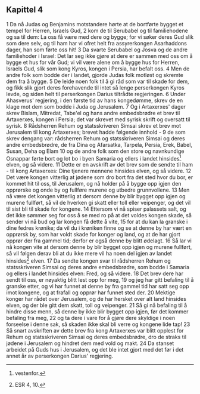 ## Kapittel 4

1 Da nå Judas og Benjamins motstandere hørte at de bortførte bygget et tempel for Herren, Israels Gud,
2 kom de til Serubabel og til familiehodene og sa til dem: La oss få være med dere og bygge; for vi søker deres Gud slik som dere selv, og til ham har vi ofret helt fra assyrerkongen Asarhaddons dager, han som førte oss hit!
3 Da svarte Serubabel og Josva og de andre familiehoder i Israel: Det lar seg ikke gjøre at dere er sammen med oss om å bygge et hus for vår Gud; vi vil være alene om å bygge hus for Herren, Israels Gud, slik som kong Kyros, kongen i Persia, har befalt oss.
4 Men de andre folk som bodde der i landet, gjorde Judas folk motløst og skremte dem fra å bygge.
5 De leide noen folk til å gi råd som var til skade for dem, og fikk slik gjort deres forehavende til intet så lenge perserkongen Kyros levde, og siden helt til perserkongen Darius tiltrådte regjeringen.
6 Under Ahasverus' regjering, i den første tid av hans kongedømme, skrev de en klage mot dem som bodde i Juda og Jerusalem.
7 Og i Artaxerxes' dager skrev Bislam, Mitredat, Tabe'el og hans andre embedsbrødre et brev til Artaxerxes, kongen i Persia; det var skrevet med syrisk skrift og oversatt til syrisk.
8 Rådsherren Rehum og statsskriveren Simsai skrev et brev mot Jerusalem til kong Artaxerxes; brevet hadde følgende innhold -
9 de som skrev dengang var: rådsherren Rehum og statsskriveren Simsai og deres andre embedsbrødre, de fra Dina og Afarsatka, Tarpela, Persia, Erek, Babel, Susan, Deha og Elam
10 og de andre folk som den store og navnkundige Osnappar førte bort og lot bo i byen Samaria og ellers i landet hinsides[^1] elven, og så videre.
11 Dette er en avskrift av det brev som de sendte til ham - til kong Artaxerxes: Dine tjenere mennene hinsides elven, og så videre.
12 Det være kongen vitterlig at jødene som dro bort fra det sted hvor du bor, er kommet hit til oss, til Jerusalem, og nå holder på å bygge opp igjen den opprørske og onde by og fullføre murene og utbedre grunnvollene.
13 Men nå være det kongen vitterlig at dersom denne by blir bygget opp igjen og murene fullført, så vil de hverken gi skatt eller toll eller veipenger, og det vil til sist bli til skade for kongene.
14 Ettersom vi nå spiser palassets salt, og det ikke sømmer seg for oss å se med ro på at det voldes kongen skade, så sender vi nå bud og lar kongen få dette å vite,
15 for at du kan la granske i dine fedres krønike; da vil du i krøniken finne og se at denne by har vært en opprørsk by, som har voldt skade for konger og land, og at de har gjort opprør der fra gammel tid; derfor er også denne by blitt ødelagt.
16 Så lar vi nå kongen vite at dersom denne by blir bygget opp igjen og murene fullført, så vil følgen derav bli at du ikke mere vil ha noen del igjen av landet hinsides[^2] elven.
17 Da sendte kongen svar til rådsherren Rehum og statsskriveren Simsai og deres andre embedsbrødre, som bodde i Samaria og ellers i landet hinsides elven: Fred, og så videre.
18 Det brev dere har sendt til oss, er nøyaktig blitt lest opp for meg,
19 og jeg har gitt befaling til å granske etter, og vi har funnet at denne by fra gammel tid har satt seg opp imot kongene, og at frafall og opprør har funnet sted der.
20 Mektige konger har rådet over Jerusalem, og de har hersket over alt land hinsides elven, og der ble gitt dem skatt, toll og veipenger.
21 Så gi nå befaling til å hindre disse menn, så denne by ikke blir bygget opp igjen, før det kommer befaling fra meg,
22 og ta dere i vare for å gjøre dere skyldige i noen forseelse i denne sak, så skaden ikke skal bli verre og kongene lide tap!
23 Så snart avskriften av dette brev fra kong Artaxerxes var blitt opplest for Rehum og statsskriveren Simsai og deres embedsbrødre, dro de straks til jødene i Jerusalem og hindret dem med vold og makt.
24 Da stanset arbeidet på Guds hus i Jerusalem, og det ble intet gjort med det før i det annet år av perserkongen Darius' regjering.

[^1]:  vestenfor.
[^2]:  ESR 4, 10.
